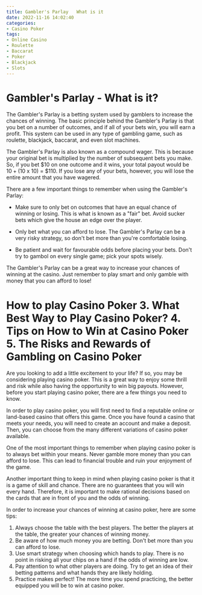 ```yaml
---
title: Gambler's Parlay   What is it
date: 2022-11-16 14:02:40
categories:
- Casino Poker
tags:
- Online Casino
- Roulette
- Baccarat
- Poker
- Blackjack
- Slots
---
```



#  Gambler's Parlay - What is it?

The Gambler's Parlay is a betting system used by gamblers to increase the chances of winning. The basic principle behind the Gambler's Parlay is that you bet on a number of outcomes, and if all of your bets win, you will earn a profit. This system can be used in any type of gambling game, such as roulette, blackjack, baccarat, and even slot machines.

The Gambler's Parlay is also known as a compound wager. This is because your original bet is multiplied by the number of subsequent bets you make. So, if you bet $10 on one outcome and it wins, your total payout would be $10 + ($10 x 10) = $110. If you lose any of your bets, however, you will lose the entire amount that you have wagered.

There are a few important things to remember when using the Gambler's Parlay:

- Make sure to only bet on outcomes that have an equal chance of winning or losing. This is what is known as a "fair" bet. Avoid sucker bets which give the house an edge over the player.

- Only bet what you can afford to lose. The Gambler's Parlay can be a very risky strategy, so don't bet more than you're comfortable losing.

- Be patient and wait for favourable odds before placing your bets. Don't try to gambol on every single game; pick your spots wisely.

The Gambler's Parlay can be a great way to increase your chances of winning at the casino. Just remember to play smart and only gamble with money that you can afford to lose!

#  How to play Casino Poker 3. What Best Way to Play Casino Poker? 4. Tips on How to Win at Casino Poker 5. The Risks and Rewards of Gambling on Casino Poker

Are you looking to add a little excitement to your life? If so, you may be considering playing casino poker. This is a great way to enjoy some thrill and risk while also having the opportunity to win big payouts. However, before you start playing casino poker, there are a few things you need to know.

In order to play casino poker, you will first need to find a reputable online or land-based casino that offers this game. Once you have found a casino that meets your needs, you will need to create an account and make a deposit. Then, you can choose from the many different variations of casino poker available.

One of the most important things to remember when playing casino poker is to always bet within your means. Never gamble more money than you can afford to lose. This can lead to financial trouble and ruin your enjoyment of the game.

Another important thing to keep in mind when playing casino poker is that it is a game of skill and chance. There are no guarantees that you will win every hand. Therefore, it is important to make rational decisions based on the cards that are in front of you and the odds of winning.

In order to increase your chances of winning at casino poker, here are some tips:

1) Always choose the table with the best players. The better the players at the table, the greater your chances of winning money.
2) Be aware of how much money you are betting. Don't bet more than you can afford to lose.
3) Use smart strategy when choosing which hands to play. There is no point in risking all your chips on a hand if the odds of winning are low.
4) Pay attention to what other players are doing. Try to get an idea of their betting patterns and what hands they are likely holding.
5) Practice makes perfect! The more time you spend practicing, the better equipped you will be to win at casino poker.